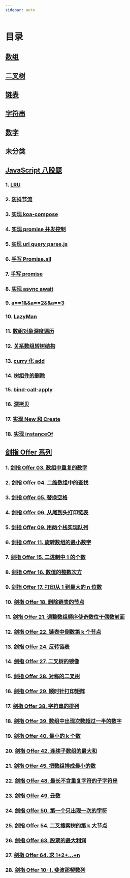 ```yaml
---
sidebar: auto
---
```


# 目录

## [数组](./array)

## [二叉树](./binary-tree)

## [链表](./linked-list)

## [字符串](./string)

## [数字](./string)

## 未分类

## [JavaScript 八股题](./JavaScript)

### 1. [LRU](./JavaScript/#_1-lru)

### 2. [防抖节流](./JavaScript/#_2-防抖节流)

### 3. [实现 koa-compose](./JavaScript/#_3-实现-koa-compose)

### 4. [实现 promise 并发控制](./JavaScript/#_4-实现-promise-并发控制)

### 5. [实现 url query parse.js](./JavaScript/#_5-实现-url-query-parse-js)

### 6. [手写 Promise.all](./JavaScript/#_6-手写-promise-all)

### 7. [手写 promise](./JavaScript/#_7-手写-promise)

### 8. [实现 async await](./JavaScript/#_8-实现-async-await)

### 9. [a==1&amp;&amp;a==2&amp;&amp;a==3](./JavaScript/#_9-a-1-a-2-a-3)

### 10. [LazyMan](./JavaScript/#_10-lazyman)

### 11. [数组对象深度遍历](./JavaScript/#_11-数组对象深度遍历)

### 12. [关系数组转树结构](./JavaScript/#_12-关系数组转树结构)

### 13. [ curry 化 add](./JavaScript/#_13-curry-化-add)

### 14. [树组件的删除](./JavaScript/#_14-树组件的删除)

### 15. [bind-call-apply](./JavaScript/#_15-bind-call-apply)

### 16. [深拷贝](./JavaScript/#_16-深拷贝)

### 17. [实现 New 和 Create](./JavaScript/#_17-实现-new-和-create)

### 18. [实现 instanceOf](./JavaScript/#_18-实现-instanceof)

## [剑指 Offer 系列](./Offer)

### 1. [剑指 Offer 03. 数组中重复的数字](./Offer/#剑指-offer-03-数组中重复的数字)

### 2. [剑指 Offer 04. 二维数组中的查找](./Offer/#剑指-offer-04-二维数组中的查找)

### 3. [剑指 Offer 05. 替换空格](./Offer/#剑指-offer-05-替换空格)

### 4. [剑指 Offer 06. 从尾到头打印链表](./Offer/#剑指-offer-06-从尾到头打印链表)

### 5. [剑指 Offer 09. 用两个栈实现队列](./Offer/#剑指-offer-09-用两个栈实现队列)

### 6. [剑指 Offer 11. 旋转数组的最小数字](./Offer/#剑指-offer-11-旋转数组的最小数字)

### 7. [剑指 Offer 15. 二进制中 1 的个数](./Offer/#剑指-offer-15-二进制中-1-的个数)

### 8. [剑指 Offer 16. 数值的整数次方](./Offer/#剑指-offer-16-数值的整数次方)

### 9. [剑指 Offer 17. 打印从 1 到最大的 n 位数](./Offer/#剑指-offer-17-打印从-1-到最大的-n-位数)

### 10. [剑指 Offer 18. 删除链表的节点](./Offer/#剑指-offer-18-删除链表的节点)

### 11. [剑指 Offer 21. 调整数组顺序使奇数位于偶数前面](./Offer/#剑指-offer-21-调整数组顺序使奇数位于偶数前面)

### 12. [剑指 Offer 22. 链表中倒数第 k 个节点](./Offer/#剑指-offer-22-链表中倒数第-k-个节点)

### 13. [剑指 Offer 24. 反转链表](./Offer/#剑指-offer-24-反转链表)

### 14. [剑指 Offer 27. 二叉树的镜像](./Offer/#剑指-offer-27-二叉树的镜像)

### 15. [剑指 Offer 28. 对称的二叉树](./Offer/#剑指-offer-28-对称的二叉树)

### 16. [剑指 Offer 29. 顺时针打印矩阵](./Offer/#剑指-offer-29-顺时针打印矩阵)

### 17. [剑指 Offer 38. 字符串的排列](./Offer/#剑指-offer-38-字符串的排列)

### 18. [剑指 Offer 39. 数组中出现次数超过一半的数字](./Offer/#剑指-offer-39-数组中出现次数超过一半的数字)

### 19. [剑指 Offer 40. 最小的 k 个数](./Offer/#剑指-offer-40-最小的-k-个数)

### 20. [剑指 Offer 42. 连续子数组的最大和](./Offer/#剑指-offer-42-连续子数组的最大和)

### 21. [剑指 Offer 45. 把数组排成最小的数](./Offer/#剑指-offer-45-把数组排成最小的数)

### 22. [剑指 Offer 48. 最长不含重复字符的子字符串](./Offer/#剑指-offer-48-最长不含重复字符的子字符串)

### 23. [剑指 Offer 49. 丑数](./Offer/#剑指-offer-49-丑数)

### 24. [剑指 Offer 50. 第一个只出现一次的字符](./Offer/#剑指-offer-50-第一个只出现一次的字符)

### 25. [剑指 Offer 54. 二叉搜索树的第 k 大节点](./Offer/#剑指-offer-54-二叉搜索树的第-k-大节点)

### 26. [剑指 Offer 63. 股票的最大利润](./Offer/#剑指-offer-63-股票的最大利润)

### 27. [剑指 Offer 64. 求 1+2+…+n](./Offer/#剑指-offer-64-求-1-2-n)

### 28. [剑指 Offer 10- I. 斐波那契数列](./Offer/#剑指-offer-10-i-斐波那契数列)
